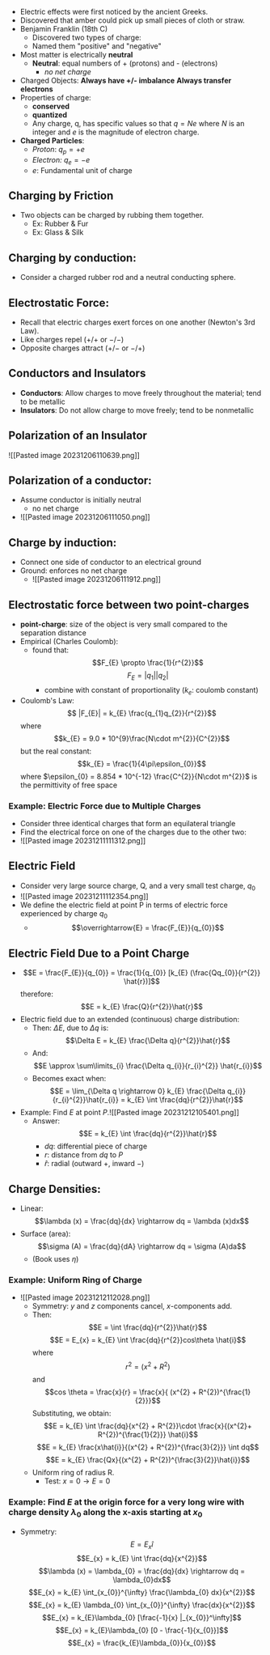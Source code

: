 - Electric effects were first noticed by the ancient Greeks.
- Discovered that amber could pick up small pieces of cloth or straw.
- Benjamin Franklin (18th C)
	- Discovered two types of charge:
	- Named them "positive" and "negative"
- Most matter is electrically **neutral**
	- **Neutral**: equal numbers of + (protons) and - (electrons)
		- *no net charge*
- Charged Objects: **Always have +/- imbalance** **Always transfer electrons** 
- Properties of charge:
	- **conserved**
	- **quantized**
	-  Any charge, q, has specific values so that $q = Ne$ where $N$ is an integer and $e$ is the magnitude of electron charge.
- **Charged Particles**:
	- *Proton*: $q_{p} = +e$
	- *Electron:* $q_{e} = -e$
	- $e$: Fundamental unit of charge

## Charging by Friction
- Two objects can be charged by rubbing them together.
	- Ex: Rubber & Fur
	- Ex: Glass & Silk

## Charging by conduction:
- Consider a charged rubber rod and a neutral conducting sphere.

## Electrostatic Force:
- Recall that electric charges exert forces on one another (Newton's 3rd Law).
- Like charges repel ($+/+$ or $-/-$)
- Opposite charges attract ($+/-$ or $-/+$)

## Conductors and Insulators
- **Conductors**: Allow charges to move freely throughout the material; tend to be metallic
- **Insulators**: Do not allow charge to move freely; tend to be nonmetallic

## Polarization of an Insulator
![[Pasted image 20231206110639.png]]
## Polarization of a conductor: 
- Assume conductor is initially neutral
	- no net charge
- ![[Pasted image 20231206111050.png]]

## Charge by induction:
- Connect one side of conductor to an electrical ground
- Ground: enforces no net charge
	- ![[Pasted image 20231206111912.png]]

## Electrostatic force between two point-charges
- **point-charge**: size of the object is very small compared to the separation distance
- Empirical (Charles Coulomb):
	- found that: $$F_{E} \propto \frac{1}{r^{2}}$$$$F_{E}= |q_{1}||q_{2}|$$
		- combine with constant of proportionality ($k_{e}$: coulomb constant)
- Coulomb's Law: $$ |F_{E}| = k_{E} \frac{q_{1}q_{2}}{r^{2}}$$where $$k_{E} = 9.0 * 10^{9}\frac{N\cdot m^{2}}{C^{2}}$$but the real constant: $$k_{E} = \frac{1}{4\pi\epsilon_{0}}$$ where $\epsilon_{0} = 8.854 * 10^{-12} \frac{C^{2}}{N\cdot m^{2}}$ is the permittivity of free space

### Example: Electric Force due to Multiple Charges
- Consider three identical charges that form an equilateral triangle
- Find the electrical force on one of the charges due to the other two:
- ![[Pasted image 20231211111312.png]]


## Electric Field
- Consider very large source charge, Q, and a very small test charge, $q_0$
- ![[Pasted image 20231211112354.png]]
- We define the electric field at point P in terms of electric force experienced by charge $q_0$
	- $$\overrightarrow{E} = \frac{F_{E}}{q_{0}}$$

## Electric Field Due to a Point Charge
- $$E = \frac{F_{E}}{q_{0}} = \frac{1}{q_{0}} [k_{E} (\frac{Qq_{0}}{r^{2}} \hat{r})]$$therefore: $$E = k_{E} \frac{Q}{r^{2}}\hat{r}$$
- Electric field due to an extended (continuous) charge distribution:
	- Then: $\Delta E$, due to $\Delta q$ is: $$\Delta E = k_{E} \frac{\Delta q}{r^{2}}\hat{r}$$
	- And: $$E \approx \sum\limits_{i} \frac{\Delta q_{i}}{r_{i}^{2}} \hat{r_{i}}$$
	- Becomes exact when: $$E = \lim_{\Delta q \rightarrow 0} k_{E} \frac{\Delta q_{i}}{r_{i}^{2}}\hat{r_{i}} = k_{E} \int \frac{dq}{r^{2}}\hat{r}$$
- Example: Find $E$ at point $P$.![[Pasted image 20231212105401.png]]
	- Answer: $$E = k_{E} \int \frac{dq}{r^{2}}\hat{r}$$
		- $dq$: differential piece of charge
		- $r$: distance from $dq$ to $P$
		- $\hat{r}$: radial (outward $+$, inward $-$)

## Charge Densities:
- Linear: $$\lambda (x) = \frac{dq}{dx} \rightarrow dq = \lambda (x)dx$$
- Surface (area): $$\sigma (A) = \frac{dq}{dA} \rightarrow dq = \sigma (A)da$$
	- (Book uses $\eta$)

### Example: Uniform Ring of Charge
- ![[Pasted image 20231212112028.png]]
	- Symmetry: $y$ and $z$ components cancel, $x$-components add.
	- Then: $$E = \int \frac{dq}{r^{2}}\hat{r}$$$$E = E_{x} = k_{E} \int \frac{dq}{r^{2}}cos\theta \hat{i}$$where $$r^{2} = (x^{2} + R^{2})$$and$$cos \theta = \frac{x}{r} = \frac{x}{ (x^{2} + R^{2})^{\frac{1}{2}}}$$Substituting, we obtain: $$E = k_{E} \int \frac{dq}{x^{2} + R^{2}}\cdot \frac{x}{(x^{2}+ R^{2})^{\frac{1}{2}}} \hat{i}$$$$E = k_{E} \frac{x\hat{i}}{(x^{2} + R^{2})^{\frac{3}{2}}} \int dq$$$$E = k_{E} \frac{Qx}{(x^{2} + R^{2})^{\frac{3}{2}}\hat{i}}$$
	- Uniform ring of radius R.
		- Test: $x = 0 \rightarrow E = 0$

### Example: Find $E$ at the origin force for a very long wire with charge density $\lambda_{0}$ along the x-axis starting at $x_{0}$

- Symmetry:$$E = E_{x}\hat{i}$$$$E_{x} = k_{E} \int \frac{dq}{x^{2}}$$$$\lambda (x) = \lambda_{0}  = \frac{dq}{dx} \rightarrow dq = \lambda_{0}dx$$$$E_{x} = k_{E} \int_{x_{0}}^{\infty} \frac{\lambda_{0} dx}{x^{2}}$$$$E_{x}  = k_{E} \lambda_{0} \int_{x_{0}}^{\infty} \frac{dx}{x^{2}}$$$$E_{x} = k_{E}\lambda_{0} [\frac{-1}{x} |_{x_{0}}^\infty]$$$$E_{x} = k_{E}\lambda_{0} [0 - \frac{-1}{x_{0}}]$$$$E_{x} = \frac{k_{E}\lambda_{0}}{x_{0}}$$